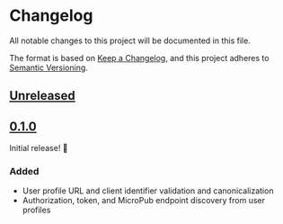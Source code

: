 # Changelog
All notable changes to this project will be documented in this file.

The format is based on [Keep a Changelog](https://keepachangelog.com/en/1.0.0/), and this project adheres to [Semantic Versioning](https://semver.org/spec/v2.0.0.html).

## [Unreleased]

## [0.1.0]

Initial release! :tada:

### Added

* User profile URL and client identifier validation and canonicalization
* Authorization, token, and MicroPub endpoint discovery from user profiles

[Unreleased]: https://github.com/craftyphotons/indieauth_discovery/compare/v0.1.0...HEAD
[0.1.0]: https://github.com/craftyphotons/indieauth_discovery/releases/tag/v0.1.0

